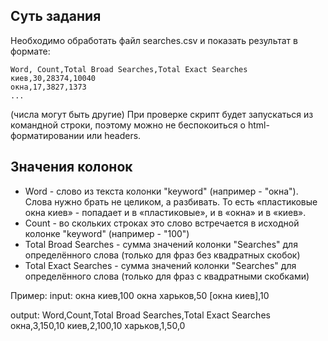 Суть задания
------------

Необходимо обработать файл searches.csv и показать результат в формате:

```
Word, Count,Total Broad Searches,Total Exact Searches
киев,30,28374,10040
окна,17,3827,1373
...
```

(числа могут быть другие)
При проверке скрипт будет запускаться из командной строки, поэтому можно не беспокоиться о html-форматировании или headers.

Значения колонок
----------------

* Word - слово из текста колонки "keyword" (например - "окна"). Слова нужно брать не целиком, а разбивать. То есть «пластиковые окна киев» - попадает и в «пластиковые», и в «окна» и в «киев».
* Count - во скольких строках это слово встречается в исходной колонке "keyword" (например - "100")
* Total Broad Searches - сумма значений колонки "Searches" для определённого слова (только для фраз без квадратных скобок)
* Total Exact Searches - сумма значений колонки "Searches" для определённого слова (только для фраз с квадратными скобками)


Пример:
input:
окна киев,100
окна харьков,50
[окна киев],10

output:
Word,Count,Total Broad Searches,Total Exact Searches
окна,3,150,10
киев,2,100,10
харьков,1,50,0
